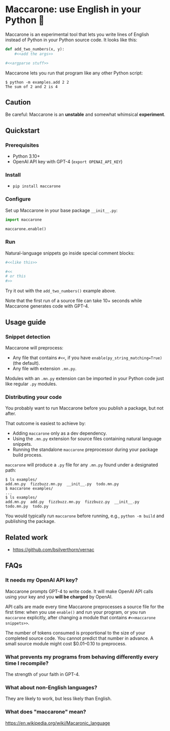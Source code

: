 Maccarone: use English in your Python 🍝
========================================

Maccarone is an experimental tool that lets you write lines of English instead of Python in your Python source code. It looks like this:

```python
def add_two_numbers(x, y):
    #<<add the args>>

#<<argparse stuff>>
```

Maccarone lets you run that program like any other Python script:

```console
$ python -m examples.add 2 2
The sum of 2 and 2 is 4
```

Caution
-------

Be careful: Maccarone is an **unstable** and somewhat whimsical **experiment**.

Quickstart
----------

### Prerequisites

- Python 3.10+
- OpenAI API key with GPT-4 (`export OPENAI_API_KEY`)

### Install

- `pip install maccarone`

### Configure

Set up Maccarone in your base package `__init__.py`:

```python
import maccarone

maccarone.enable()
```

### Run

Natural-language snippets go inside special comment blocks:

```python
#<<like this>>
```

```python
#<<
# or this
#>>
```

Try it out with the `add_two_numbers()` example above.

Note that the first run of a source file can take 10+ seconds while Maccarone generates code with GPT-4.

Usage guide
-----------

### Snippet detection

Maccarone will preprocess:

- Any file that contains `#<<`, if you have `enable(py_string_matching=True)` (the default).
- Any file with extension `.mn.py`.

Modules with an `.mn.py` extension can be imported in your Python code just like regular `.py` modules.

### Distributing your code

You probably want to run Maccarone before you publish a package, but not after.

That outcome is easiest to achieve by:

- Adding `maccarone` only as a dev dependency.
- Using the `.mn.py` extension for source files containing natural language snippets.
- Running the standalone `maccarone` preprocessor during your package build process.

`maccarone` will produce a `.py` file for any `.mn.py` found under a designated path:

```
$ ls examples/
add.mn.py  fizzbuzz.mn.py  __init__.py  todo.mn.py
$ maccarone examples/
...
$ ls examples/
add.mn.py  add.py  fizzbuzz.mn.py  fizzbuzz.py  __init__.py  todo.mn.py  todo.py
```

You would typically run `maccarone` before running, e.g., `python -m build` and publishing the package.

Related work
------------

- https://github.com/bsilverthorn/vernac

FAQs
----

### It needs my OpenAI API key?

Maccarone prompts GPT-4 to write code. It will make OpenAI API calls using your key and you **will be charged** by OpenAI.

API calls are made every time Maccarone preprocesses a source file for the first time: when you use `enable()` and run your program, or you run `maccarone` explicitly, after changing a module that contains `#<<maccarone snippets>>`.

The number of tokens consumed is proportional to the size of your completed source code. You cannot predict that number in advance. A small source module might cost $0.01–0.10 to preprocess.

### What prevents my programs from behaving differently every time I recompile?

The strength of your faith in GPT-4.

### What about non-English languages?

They are likely to work, but less likely than English.

### What does "maccarone" mean?

https://en.wikipedia.org/wiki/Macaronic_language
